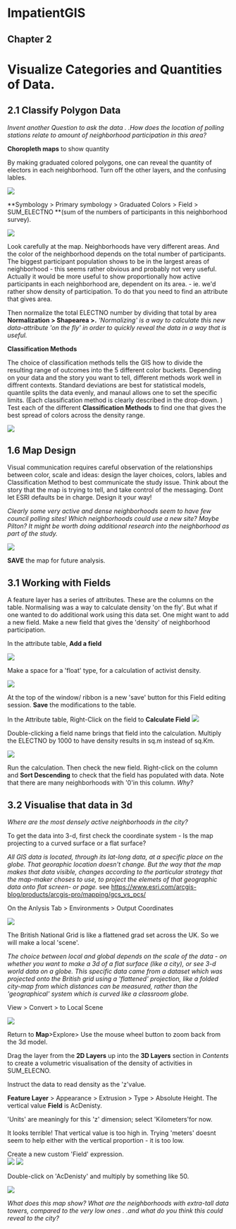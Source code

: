 
# ImpatientGIS

## Chapter 2
# Visualize Categories and Quantities of Data.

## 2.1 Classify Polygon Data

*Invent another Question to ask the data . .How does the location of polling stations relate to amount of neighborhood participation in this area?*

**Choropleth maps** to show quantity

By making graduated colored polygons, one can reveal the quantity of electors in each neighborhood. 
Turn off the other layers, and the confusing lables. 

![](SHOTS2/GraduatedColors.png)

**Symbology > Primary symbology > Graduated Colors > Field > SUM_ELECTNO **(sum of the numbers of participants in this neighborhood survey).

![](SHOTS2/GraduatedColors2.png)

Look carefully at the map. Neighborhoods have very different areas. And the color of the neighborhood depends on the total number of participants. The biggest participant population shows to be in the largest areas of neighborhood - this seems rather obvious and probably not very useful. Actually it would be more useful to show proportionally how active participants in each neighborhood are, dependent on its area. - ie. we'd rather show density of participation. To do that you need to find an attribute that gives area.  

Then normalize the total ELECTNO number by dividing that total by area **Normalization > Shapearea >.** 
*'Normalizing' is a way to calculate this new data-attribute 'on the fly' in order to quickly reveal the data in a way that is useful.*

**Classification Methods**

The choice of classification methods tells the GIS how to divide the resulting range of outcomes into the 5 different color buckets.  Depending on your data and the story you want to tell, different methods work well in diffrent contexts.  Standard deviations are best for statistical models, quantile splits the data evenly, and manaul allows one to set the specific limits. (Each classification method is clearly described in the drop-down. ) Test each of the different **Classification Methods** to find one that gives the best spread of colors across the density range. 

![](SHOTS2/ClassificationMethods.png)

## 1.6 Map Design

Visual communication requires careful observation of the relationships between color, scale and ideas: design the layer choices, colors, lables and Classification Method to best communicate the study issue.  Think about the story that the map is trying to tell, and take control of the messaging. Dont let ESRI defaults be in charge. Design it your way!

*Clearly some very active and dense neighborhoods seem to have few council polling sites!  Which neighborhoods could use a new site? Maybe Pilton? It might be worth doing additional research into the neighborhood as part of the study.*

![](SHOTS2/Pilton.png)

**SAVE** the map for future analysis.


## 3.1 Working with Fields

A feature layer has a series of attributes. These are the columns on the table.  Normalising was a way to calculate density 'on the fly'. But what if one wanted to do additional work using this data set.  One might want to add a new field. Make a new field that gives the 'density' of neighborhood participation. 

In the attribute table, **Add a field**

![](SHOTS2/addField.png)

Make a space for a 'float' type, for a calculation of activist density. 

![](SHOTS2/FieldDensity.png)

At the top of the window/ ribbon is a new 'save' button for this Field editing session. **Save** the modifications to the table.

In the Attribute table, Right-Click on the field to **Calculate Field**
![](SHOTS2/calculate.png)

Double-clicking a field name brings that field into the calculation.  Multiply the ELECTNO by 1000 to have density results in sq.m instead of sq.Km.  

![](SHOTS2/AcDensity.png) 

Run the calculation. Then check the new field. Right-click on the column and **Sort Descending** to check that the field has populated with data. Note that there are many neighborhoods with '0'in this column. *Why?*

## 3.2 Visualise that data in 3d
*Where are the most densely active neighborhoods in the city?*

To get the data into 3-d, first check the coordinate system - Is the map projecting to a curved surface or a flat surface?

*All GIS data is located, through its lat-long data, at a specific place on the globe.  That georaphic location doesn't change.  But the way that the map makes that data visible, changes according to the particular strategy that the map-maker choses to use, to project the elemets of that geographic data onto flat screen- or page.* see  https://www.esri.com/arcgis-blog/products/arcgis-pro/mapping/gcs_vs_pcs/ 

On the Anlysis Tab > Environments > Output Coordinates

![](SHOTS2/BritishNat.png) 

The British National Grid is like a flattened grad set across the UK. So we will make a local 'scene'.

*The choice between local and global depends on the scale of the data - on whether you want to make a 3d of a flat surface (like a city), or see 3-d world data on a globe. This specific data came from a dataset which was projected onto the British grid using a 'flattened' projection, like a folded city-map from which distances can be measured, rather than the 'geographical' system which is curved like a classroom globe.*

View > Convert > to Local Scene

![](SHOTS2/Convert.png)

Return to **Map**>Explore> Use the mouse wheel button to zoom back from the 3d model. 

Drag the layer from the **2D Layers** up into the **3D Layers** section in *Contents* to create a volumetric visualisation of the density of activities in SUM_ELECNO.  

Instruct the data to read density as the 'z'value.

**Feature Layer** > Appearance > Extrusion > Type > Absolute Height.
The vertical value **Field** is AcDenisty.

'Units' are meaningly for this 'z' dimension; select 'Kilometers'for now.  

It looks terrible! That vertical value is too high in. Trying 'meters' doesnt seem to help either with the vertical proportion - it is too low.

Create a new custom 'Field' expression.   
 ![](SHOTS2/Expression.png)
 ![](SHOTS2/ExpressionBuilder.png)
 
 Double-click on 'AcDenisty' and multiply by something like 50.  

![](SHOTS2/3d.png)

*What does this map show? What are the neighborhoods with extra-tall data towers, compared to the very low ones . .and what do you think this could reveal to the city?*